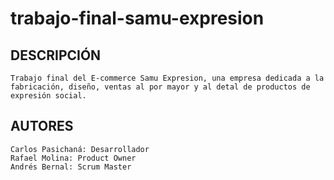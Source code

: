 # trabajo-final-samu-expresion

## DESCRIPCIÓN
    Trabajo final del E-commerce Samu Expresion, una empresa dedicada a la fabricación, diseño, ventas al por mayor y al detal de productos de expresión social.

## AUTORES
    Carlos Pasichaná: Desarrollador
    Rafael Molina: Product Owner
    Andrés Bernal: Scrum Master
    